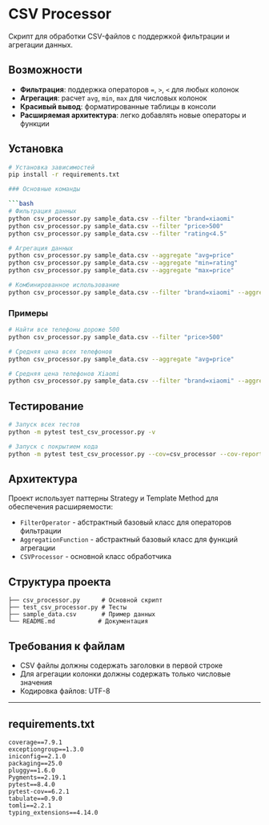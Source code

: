 # CSV Processor

Скрипт для обработки CSV-файлов с поддержкой фильтрации и агрегации данных.

## Возможности

- **Фильтрация**: поддержка операторов `=`, `>`, `<` для любых колонок
- **Агрегация**: расчет `avg`, `min`, `max` для числовых колонок
- **Красивый вывод**: форматированные таблицы в консоли
- **Расширяемая архитектура**: легко добавлять новые операторы и функции

## Установка

```bash
# Установка зависимостей
pip install -r requirements.txt

### Основные команды

```bash
# Фильтрация данных
python csv_processor.py sample_data.csv --filter "brand=xiaomi"
python csv_processor.py sample_data.csv --filter "price>500"
python csv_processor.py sample_data.csv --filter "rating<4.5"

# Агрегация данных
python csv_processor.py sample_data.csv --aggregate "avg=price"
python csv_processor.py sample_data.csv --aggregate "min=rating"
python csv_processor.py sample_data.csv --aggregate "max=price"

# Комбинированное использование
python csv_processor.py sample_data.csv --filter "brand=xiaomi" --aggregate "avg=price"
```

### Примеры

```bash
# Найти все телефоны дороже 500
python csv_processor.py sample_data.csv --filter "price>500"

# Средняя цена всех телефонов
python csv_processor.py sample_data.csv --aggregate "avg=price"

# Средняя цена телефонов Xiaomi
python csv_processor.py sample_data.csv --filter "brand=xiaomi" --aggregate "avg=price"
```

## Тестирование

```bash
# Запуск всех тестов
python -m pytest test_csv_processor.py -v

# Запуск с покрытием кода
python -m pytest test_csv_processor.py --cov=csv_processor --cov-report=html
```

## Архитектура

Проект использует паттерны Strategy и Template Method для обеспечения расширяемости:

- `FilterOperator` - абстрактный базовый класс для операторов фильтрации
- `AggregationFunction` - абстрактный базовый класс для функций агрегации
- `CSVProcessor` - основной класс обработчика



## Структура проекта

```
├── csv_processor.py      # Основной скрипт
├── test_csv_processor.py # Тесты
├── sample_data.csv       # Пример данных
└── README.md            # Документация
```

## Требования к файлам

- CSV файлы должны содержать заголовки в первой строке
- Для агрегации колонки должны содержать только числовые значения
- Кодировка файлов: UTF-8

---

## requirements.txt

```
coverage==7.9.1
exceptiongroup==1.3.0
iniconfig==2.1.0
packaging==25.0
pluggy==1.6.0
Pygments==2.19.1
pytest==8.4.0
pytest-cov==6.2.1
tabulate==0.9.0
tomli==2.2.1
typing_extensions==4.14.0
```